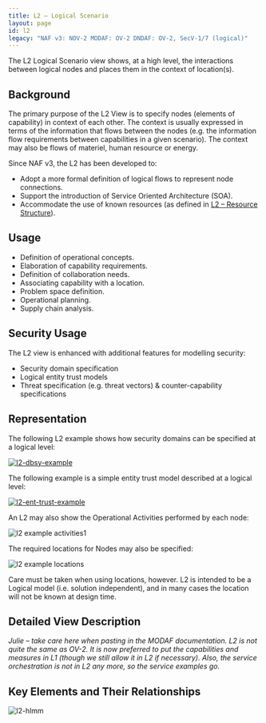 ```yaml
---
title: L2 – Logical Scenario
layout: page
id: l2
legacy: "NAF v3: NOV-2 MODAF: OV-2 DNDAF: OV-2, SecV-1/7 (logical)"
---
```



The L2 Logical Scenario view shows, at a high level, the interactions
between logical nodes and places them in the context of location(s).

## Background

The primary purpose of the L2 View is to specify nodes (elements of
capability) in context of each other. The context is usually expressed
in terms of the information that flows between the nodes (e.g. the
information flow requirements between capabilities in a given scenario).
The context may also be flows of materiel, human resource or energy.

Since NAF v3, the L2 has been developed to:

* Adopt a more formal definition of logical flows to represent node connections.
* Support the introduction of Service Oriented Architecture (SOA).
* Accommodate the use of known resources (as defined in [L2 – Resource Structure](l2.html)).

## Usage

* Definition of operational concepts.
* Elaboration of capability requirements.
* Definition of collaboration needs.
* Associating capability with a location.
* Problem space definition.
* Operational planning.
* Supply chain analysis.

## Security Usage

The L2 view is enhanced with additional features for modelling security:

* Security domain specification
* Logical entity trust models
* Threat specification (e.g. threat vectors) & counter-capability specifications

## Representation

The following L2 example shows how security domains can be specified at
a logical level:

[![l2-dbsy-example](http://nafdocs.org/wp-content/uploads/2013/06/l2-dbsy-example.svg)](http://nafdocs.org/wp-content/uploads/2013/06/l2-dbsy-example.svg)

The following example is a simple entity trust model described at a logical level:

[![l2-ent-trust-example](http://nafdocs.org/wp-content/uploads/2013/06/l2-ent-trust-example.svg)](http://nafdocs.org/wp-content/uploads/2013/06/l2-ent-trust-example.svg)

An L2 may also show the Operational Activities performed by each node:

![l2 example activities1](http://nafdocs.org/wp-content/uploads/2013/06/l2-example-activities-1.png)

The required locations for Nodes may also be specified:

![l2 example locations](http://nafdocs.org/wp-content/uploads/2013/06/l2-example-locations.png)

Care must be taken when using locations, however. L2 is intended to be
a Logical model (i.e. solution independent), and in many cases the
location will not be known at design time.

## Detailed View Description

*Julie – take care here when pasting in the MODAF documentation. L2
is not quite the same as OV-2. It is now preferred to put the
capabilities and measures in L1 (though we still allow it in L2 if
necessary). Also, the service orchestration is not in L2 any more, so
the service examples go.*

## Key Elements and Their Relationships

![l2-hlmm](http://nafdocs.org/wp-content/uploads/2013/06/l2-hlmm.png)



